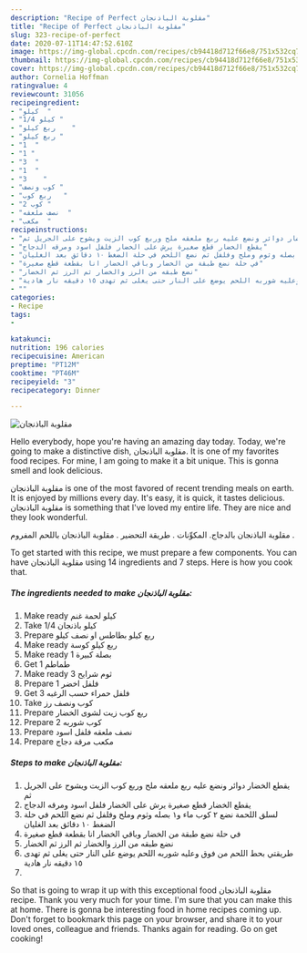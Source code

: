 ```yaml
---
description: "Recipe of Perfect مقلوبة الباذنجان"
title: "Recipe of Perfect مقلوبة الباذنجان"
slug: 323-recipe-of-perfect
date: 2020-07-11T14:47:52.610Z
image: https://img-global.cpcdn.com/recipes/cb94418d712f66e8/751x532cq70/الصورة-الرئيسية-لوصفةمقلوبة-الباذنجان.jpg
thumbnail: https://img-global.cpcdn.com/recipes/cb94418d712f66e8/751x532cq70/الصورة-الرئيسية-لوصفةمقلوبة-الباذنجان.jpg
cover: https://img-global.cpcdn.com/recipes/cb94418d712f66e8/751x532cq70/الصورة-الرئيسية-لوصفةمقلوبة-الباذنجان.jpg
author: Cornelia Hoffman
ratingvalue: 4
reviewcount: 31056
recipeingredient:
- "كيلو  "
- "1/4 كيلو "
- "ربع كيلو    "
- "ربع كيلو "
- "1  "
- "1 "
- "3  "
- "1  "
- "3    "
- "كوب ونصف "
- "ربع كوب   "
- "2 كوب "
- "نصف ملعقه  "
- "مكعب  "
recipeinstructions:
- "يقطع الخضار دوائر ونضع عليه ربع ملعقه ملح وربع كوب الزيت ويشوح على الجريل ثم"
- "يقطع الخضار قطع صغيرة يرش على الخضار فلفل اسود ومرقه الدجاج"
- "لسلق اللحمة نضع ٢ كوب ماء و١ بصله وثوم وملح وفلفل ثم نضع اللحم في حلة الضغط ١٠ دقائق بعد الغليان"
- "في حلة نضع طبقة من الخضار وباقي الخضار انا بقطعة قطع صغيرة"
- "نضع طبقه من الرز والخضار ثم الرز ثم الخضار"
- "طريقتي بحط اللحم من فوق وعليه شوربه اللحم يوضع على النار حتى يغلى ثم تهدى ١٥ دقيقه نار هادية"
- ""
categories:
- Recipe
tags:
- 

katakunci:  
nutrition: 196 calories
recipecuisine: American
preptime: "PT12M"
cooktime: "PT46M"
recipeyield: "3"
recipecategory: Dinner

---
```



![مقلوبة الباذنجان](https://img-global.cpcdn.com/recipes/cb94418d712f66e8/751x532cq70/الصورة-الرئيسية-لوصفةمقلوبة-الباذنجان.jpg)

Hello everybody, hope you're having an amazing day today. Today, we're going to make a distinctive dish, مقلوبة الباذنجان. It is one of my favorites food recipes. For mine, I am going to make it a bit unique. This is gonna smell and look delicious.

مقلوبة الباذنجان is one of the most favored of recent trending meals on earth. It is enjoyed by millions every day. It's easy, it is quick, it tastes delicious. مقلوبة الباذنجان is something that I've loved my entire life. They are nice and they look wonderful.

مقلوبة الباذنجان بالدجاج. المكوِّنات . طريقة التحضير . مقلوبة الباذنجان باللحم المفروم .


To get started with this recipe, we must prepare a few components. You can have مقلوبة الباذنجان using 14 ingredients and 7 steps. Here is how you cook that.

<!--inarticleads1-->

##### The ingredients needed to make مقلوبة الباذنجان:

1. Make ready كيلو لحمة غنم
1. Take 1/4 كيلو باذنجان
1. Prepare ربع كيلو بطاطس او نصف كيلو
1. Make ready ربع كيلو كوسة
1. Make ready 1 بصلة كبيرة
1. Get 1 طماطم
1. Make ready 3 ثوم شرايح
1. Prepare 1 فلفل اخضر
1. Get 3 فلفل حمراء حسب الرغبه
1. Take كوب ونصف رز
1. Prepare ربع كوب زيت لشوى الخضار
1. Prepare 2 كوب شوربه
1. Prepare نصف ملعقه فلفل اسود
1. Prepare مكعب مرقة دجاج




<!--inarticleads2-->

##### Steps to make مقلوبة الباذنجان:

1. يقطع الخضار دوائر ونضع عليه ربع ملعقه ملح وربع كوب الزيت ويشوح على الجريل ثم
1. يقطع الخضار قطع صغيرة يرش على الخضار فلفل اسود ومرقه الدجاج
1. لسلق اللحمة نضع ٢ كوب ماء و١ بصله وثوم وملح وفلفل ثم نضع اللحم في حلة الضغط ١٠ دقائق بعد الغليان
1. في حلة نضع طبقة من الخضار وباقي الخضار انا بقطعة قطع صغيرة
1. نضع طبقه من الرز والخضار ثم الرز ثم الخضار
1. طريقتي بحط اللحم من فوق وعليه شوربه اللحم يوضع على النار حتى يغلى ثم تهدى ١٥ دقيقه نار هادية
1. 




So that is going to wrap it up with this exceptional food مقلوبة الباذنجان recipe. Thank you very much for your time. I'm sure that you can make this at home. There is gonna be interesting food in home recipes coming up. Don't forget to bookmark this page on your browser, and share it to your loved ones, colleague and friends. Thanks again for reading. Go on get cooking!
